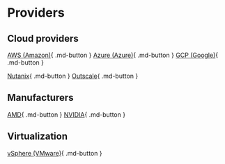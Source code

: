 # Providers

## Cloud providers

[AWS (Amazon)](amazon-aws.md){ .md-button }
[Azure (Azure)](microsoft-azure.md){ .md-button }
[GCP (Google)](google-gcp.md){ .md-button }

[Nutanix](nutanix.md){ .md-button }
[Outscale](3ds-outscale.md){ .md-button }

## Manufacturers

[AMD](amd.md){ .md-button }
[NVIDIA](nvidia.md){ .md-button }

## Virtualization

[vSphere (VMware)](wmware-vsphere.md){ .md-button }
